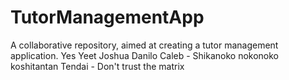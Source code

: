 # TutorManagementApp
A collaborative repository, aimed at creating a tutor management application.
Yes
Yeet
Joshua
Danilo
Caleb - Shikanoko nokonoko koshitantan
Tendai - Don't trust the matrix